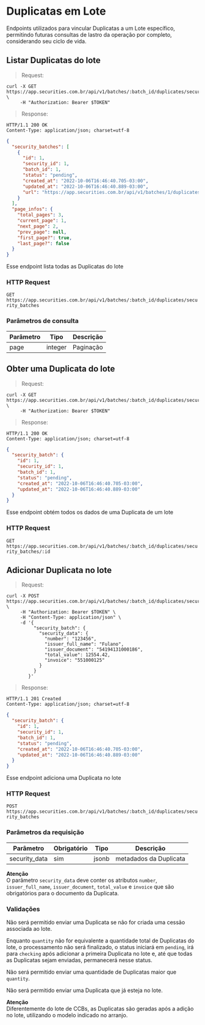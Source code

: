 # Duplicatas em Lote

Endpoints utilizados para vincular Duplicatas a um Lote específico, permitindo futuras consultas de lastro da operação por completo, considerando seu ciclo de vida.

## Listar Duplicatas do lote

> Request:

```shell
curl -X GET https://app.securities.com.br/api/v1/batches/:batch_id/duplicates/security_batches \
     -H "Authorization: Bearer $TOKEN"
```

> Response:

```shell
HTTP/1.1 200 OK
Content-Type: application/json; charset=utf-8
```

```json
{
  "security_batches": [
    {
      "id": 1,
      "security_id": 1,
      "batch_id": 1,
      "status": "pending",
      "created_at": "2022-10-06T16:46:40.705-03:00",
      "updated_at": "2022-10-06T16:46:40.889-03:00",
      "url": "https://app.securities.com.br/api/v1/batches/1/duplicates/security_batches/1"
    }
  ],
  "page_infos": {
    "total_pages": 3,
    "current_page": 1,
    "next_page": 2,
    "prev_page": null,
    "first_page?": true,
    "last_page?": false
  }
}
```

Esse endpoint lista todas as Duplicatas do lote

### HTTP Request

`GET https://app.securities.com.br/api/v1/batches/:batch_id/duplicates/security_batches`

### Parâmetros de consulta

| Parâmetro | Tipo    | Descrição |
| --------- | ------- | --------- |
| page      | integer | Paginação |

## Obter uma Duplicata do lote

> Request:

```shell
curl -X GET https://app.securities.com.br/api/v1/batches/:batch_id/duplicates/security_batches/:id \
     -H "Authorization: Bearer $TOKEN"
```

> Response:

```shell
HTTP/1.1 200 OK
Content-Type: application/json; charset=utf-8
```

```json
{
  "security_batch": {
    "id": 1,
    "security_id": 1,
    "batch_id": 1,
    "status": "pending",
    "created_at": "2022-10-06T16:46:40.705-03:00",
    "updated_at": "2022-10-06T16:46:40.889-03:00"
  }
}
```

Esse endpoint obtém todos os dados de uma Duplicata de um lote

### HTTP Request

`GET https://app.securities.com.br/api/v1/batches/:batch_id/duplicates/security_batches/:id`

## Adicionar Duplicata no lote

> Request:

```shell
curl -X POST https://app.securities.com.br/api/v1/batches/:batch_id/duplicates/security_batches \
     -H "Authorization: Bearer $TOKEN" \
     -H "Content-Type: application/json" \
     -d '{
          "security_batch": {
            "security_data": {
              "number": "123456",
              "issuer_full_name": "Fulano",
              "issuer_document": "54194131000186",
              "total_value": 12554.42,
              "invoice": "551000125"
            }
          }
        }'
```

> Response:

```shell
HTTP/1.1 201 Created
Content-Type: application/json; charset=utf-8
```

```json
{
  "security_batch": {
    "id": 1,
    "security_id": 1,
    "batch_id": 1,
    "status": "pending",
    "created_at": "2022-10-06T16:46:40.705-03:00",
    "updated_at": "2022-10-06T16:46:40.889-03:00"
  }
}
```

Esse endpoint adiciona uma Duplicata no lote

### HTTP Request

`POST https://app.securities.com.br/api/v1/batches/:batch_id/duplicates/security_batches`

### Parâmetros da requisição

| Parâmetro     | Obrigatório | Tipo  | Descrição              |
|---------------| ----------- |-------|------------------------|
| security_data | sim         | jsonb | metadados da Duplicata |

<aside class="warning">
  <strong>Atenção</strong><br>
  O parâmetro <code>security_data</code> deve conter os atributos <code>number</code>, <code>issuer_full_name</code>, <code>issuer_document</code>, <code>total_value</code> e <code>invoice</code> que são obrigatórios para o documento da Duplicata.
</aside>

### Validações

Não será permitido enviar uma Duplicata se não for criada uma cessão associada ao lote.

Enquanto `quantity` não for equivalente a quantidade total de Duplicatas do lote, o processamento não será finalizado,
o status iniciará em `pending`, irá para `checking` após adicionar a primeira Duplicata no lote e, até que todas as
Duplicatas sejam enviadas, permanecerá nesse status.

Não será permitido enviar uma quantidade de Duplicatas maior que `quantity`.

Não será permitido enviar uma Duplicata que já esteja no lote.

<aside class="warning">
  <strong>Atenção</strong><br>
  Diferentemente do lote de CCBs, as Duplicatas são geradas após a adição no lote, utilizando o modelo indicado no arranjo.
</aside>
